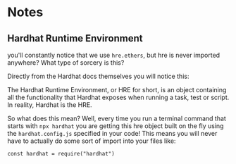 # Notes

## Hardhat Runtime Environment

you'll constantly notice that we use `hre.ethers`, but hre is never imported anywhere? What type of sorcery is this?

Directly from the Hardhat docs themselves you will notice this:

The Hardhat Runtime Environment, or HRE for short, is an object containing all the functionality that Hardhat exposes when running a task, test or script. In reality, Hardhat is the HRE.

So what does this mean? Well, every time you run a terminal command that starts with `npx hardhat` you are getting this hre object built on the fly using the `hardhat.config.js` specified in your code! This means you will never have to actually do some sort of import into your files like:

`const hardhat = require("hardhat")`
